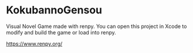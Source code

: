 # KokubannoGensou
Visual Novel Game made with renpy. You can open this project in Xcode to modify and build the game or load into renpy. 

https://www.renpy.org/


